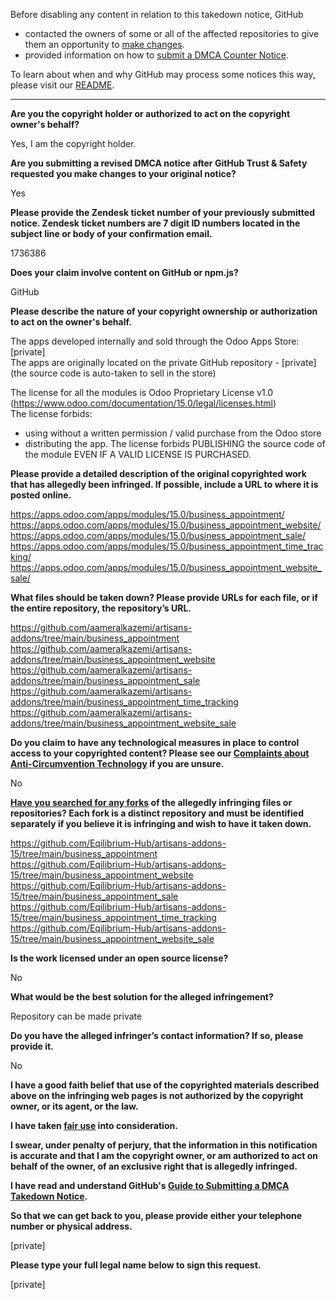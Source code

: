Before disabling any content in relation to this takedown notice, GitHub
- contacted the owners of some or all of the affected repositories to give them an opportunity to [make changes](https://docs.github.com/en/github/site-policy/dmca-takedown-policy#a-how-does-this-actually-work).
- provided information on how to [submit a DMCA Counter Notice](https://docs.github.com/en/articles/guide-to-submitting-a-dmca-counter-notice).

To learn about when and why GitHub may process some notices this way, please visit our [README](https://github.com/github/dmca/blob/master/README.md#anatomy-of-a-takedown-notice).

---

**Are you the copyright holder or authorized to act on the copyright owner's behalf?**

Yes, I am the copyright holder.

**Are you submitting a revised DMCA notice after GitHub Trust & Safety requested you make changes to your original notice?**

Yes

**Please provide the Zendesk ticket number of your previously submitted notice. Zendesk ticket numbers are 7 digit ID numbers located in the subject line or body of your confirmation email.**

1736386

**Does your claim involve content on GitHub or npm.js?**

GitHub

**Please describe the nature of your copyright ownership or authorization to act on the owner's behalf.**

The apps developed internally and sold through the Odoo Apps Store: [private]  
The apps are originally located on the private GitHub repository - [private](the source code is auto-taken to sell in the store)

The license for all the modules is Odoo Proprietary License v1.0 (https://www.odoo.com/documentation/15.0/legal/licenses.html)  
The license forbids:  
* using without a written permission / valid purchase from the Odoo store  
* distributing the app. The license forbids PUBLISHING the source code of the module EVEN IF A VALID LICENSE IS PURCHASED.

**Please provide a detailed description of the original copyrighted work that has allegedly been infringed. If possible, include a URL to where it is posted online.**

https://apps.odoo.com/apps/modules/15.0/business_appointment/  
https://apps.odoo.com/apps/modules/15.0/business_appointment_website/  
https://apps.odoo.com/apps/modules/15.0/business_appointment_sale/  
https://apps.odoo.com/apps/modules/15.0/business_appointment_time_tracking/  
https://apps.odoo.com/apps/modules/15.0/business_appointment_website_sale/

**What files should be taken down? Please provide URLs for each file, or if the entire repository, the repository’s URL.**

https://github.com/aameralkazemi/artisans-addons/tree/main/business_appointment  
https://github.com/aameralkazemi/artisans-addons/tree/main/business_appointment_website  
https://github.com/aameralkazemi/artisans-addons/tree/main/business_appointment_sale  
https://github.com/aameralkazemi/artisans-addons/tree/main/business_appointment_time_tracking  
https://github.com/aameralkazemi/artisans-addons/tree/main/business_appointment_website_sale

**Do you claim to have any technological measures in place to control access to your copyrighted content? Please see our <a href="https://docs.github.com/articles/guide-to-submitting-a-dmca-takedown-notice#complaints-about-anti-circumvention-technology">Complaints about Anti-Circumvention Technology</a> if you are unsure.**

No

**<a href="https://docs.github.com/articles/dmca-takedown-policy#b-what-about-forks-or-whats-a-fork">Have you searched for any forks</a> of the allegedly infringing files or repositories? Each fork is a distinct repository and must be identified separately if you believe it is infringing and wish to have it taken down.**

https://github.com/Eqilibrium-Hub/artisans-addons-15/tree/main/business_appointment  
https://github.com/Eqilibrium-Hub/artisans-addons-15/tree/main/business_appointment_website  
https://github.com/Eqilibrium-Hub/artisans-addons-15/tree/main/business_appointment_sale  
https://github.com/Eqilibrium-Hub/artisans-addons-15/tree/main/business_appointment_time_tracking  
https://github.com/Eqilibrium-Hub/artisans-addons-15/tree/main/business_appointment_website_sale

**Is the work licensed under an open source license?**

No

**What would be the best solution for the alleged infringement?**

Repository can be made private

**Do you have the alleged infringer’s contact information? If so, please provide it.**

No

**I have a good faith belief that use of the copyrighted materials described above on the infringing web pages is not authorized by the copyright owner, or its agent, or the law.**

**I have taken <a href="https://www.lumendatabase.org/topics/22">fair use</a> into consideration.**

**I swear, under penalty of perjury, that the information in this notification is accurate and that I am the copyright owner, or am authorized to act on behalf of the owner, of an exclusive right that is allegedly infringed.**

**I have read and understand GitHub's <a href="https://docs.github.com/articles/guide-to-submitting-a-dmca-takedown-notice/">Guide to Submitting a DMCA Takedown Notice</a>.**

**So that we can get back to you, please provide either your telephone number or physical address.**

[private]

**Please type your full legal name below to sign this request.**

[private]
